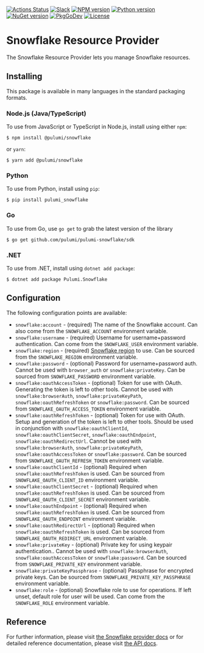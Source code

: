 [![Actions Status](https://github.com/pulumi/pulumi-snowflake/workflows/master/badge.svg)](https://github.com/pulumi/pulumi-snowflake/actions)
[![Slack](http://www.pulumi.com/images/docs/badges/slack.svg)](https://slack.pulumi.com)
[![NPM version](https://badge.fury.io/js/%40pulumi%2Fsnowflake.svg)](https://www.npmjs.com/package/@pulumi/snowflake)
[![Python version](https://badge.fury.io/py/pulumi-snowflake.svg)](https://pypi.org/project/pulumi-snowflake)
[![NuGet version](https://badge.fury.io/nu/pulumi.snowflake.svg)](https://badge.fury.io/nu/pulumi.snowflake)
[![PkgGoDev](https://pkg.go.dev/badge/github.com/pulumi/pulumi-snowflake/sdk/go)](https://pkg.go.dev/github.com/pulumi/pulumi-snowflake/sdk/go)
[![License](https://img.shields.io/npm/l/%40pulumi%2Fpulumi.svg)](https://github.com/pulumi/pulumi-snowflake/blob/master/LICENSE)

# Snowflake Resource Provider

The Snowflake Resource Provider lets you manage Snowflake resources.

## Installing

This package is available in many languages in the standard packaging formats.

### Node.js (Java/TypeScript)

To use from JavaScript or TypeScript in Node.js, install using either `npm`:

    $ npm install @pulumi/snowflake

or `yarn`:

    $ yarn add @pulumi/snowflake

### Python

To use from Python, install using `pip`:

    $ pip install pulumi_snowflake

### Go

To use from Go, use `go get` to grab the latest version of the library

    $ go get github.com/pulumi/pulumi-snowflake/sdk

### .NET

To use from .NET, install using `dotnet add package`:

    $ dotnet add package Pulumi.Snowflake

## Configuration

The following configuration points are available:

* `snowflake:account` - (required) The name of the Snowflake account. Can also come from the
  `SNOWFLAKE_ACCOUNT` environment variable.
* `snowflake:username` - (required) Username for username+password authentication. Can come from the
  `SNOWFLAKE_USER` environment variable.
* `snowflake:region` - (required) [Snowflake region](https://docs.snowflake.com/en/user-guide/intro-regions.html)
  to use. Can be sourced from the `SNOWFLAKE_REGION` environment variable.
* `snowflake:password` - (optional) Password for username+password auth. Cannot be used with `browser_auth` or
  `snowflake:privateKey`. Can be sourced from `SNOWFLAKE_PASSWORD` environment variable.
* `snowflake:oauthAccessToken` - (optional) Token for use with OAuth. Generating the token is left to other
  tools. Cannot be used with `snowflake:browserAuth`, `snowflake:privateKeyPath`, `snowflake:oauthRefreshToken`
  or `snowflake:password`.
  Can be sourced from `SNOWFLAKE_OAUTH_ACCESS_TOKEN` environment variable.
* `snowflake:oauthRefreshToken` - (optional) Token for use with OAuth. Setup and generation of the token is
  left to other tools. Should be used in conjunction with `snowflake:oauthClientId`, `snowflake:oauthClientSecret`,
  `snowflake:oauthEndpoint`, `snowflake:oauthRedirectUrl`. Cannot be used with `snowflake:browserAuth`,
  `snowflake:privateKeyPath`, `snowflake:oauthAccessToken` or `snowflake:password`. Can be sourced from
  `SNOWFLAKE_OAUTH_REFRESH_TOKEN` environment variable.
* `snowflake:oauthClientId` - (optional) Required when `snowflake:oauthRefreshToken` is used. Can be sourced from
  `SNOWFLAKE_OAUTH_CLIENT_ID` environment variable.
* `snowflake:oauthClientSecret` - (optional) Required when `snowflake:oauthRefreshToken` is used. Can be sourced from
  `SNOWFLAKE_OAUTH_CLIENT_SECRET` environment variable.
* `snowflake:oauthEndpoint` - (optional) Required when `snowflake:oauthRefreshToken` is used. Can be sourced from
  `SNOWFLAKE_OAUTH_ENDPOINT` environment variable.
* `snowflake:oauthRedirectUrl` - (optional) Required when `snowflake:oauthRefreshToken` is used. Can be sourced from
  `SNOWFLAKE_OAUTH_REDIRECT_URL` environment variable.
* `snowflake:privateKey` - (optional) Private key for using keypair authentication.. Cannot be
  used with `snowflake:browserAuth`, `snowflake:oauthAccessToken` or `snowflake:password`. Can be sourced from
  `SNOWFLAKE_PRIVATE_KEY` environment variable.
* `snowflake:privateKeyPassphrase` - (optional) Passphrase for encrypted private keys. Can be sourced from `SNOWFLAKE_PRIVATE_KEY_PASSPHRASE` environment variable.
* `snowflake:role` - (optional) Snowflake role to use for operations. If left unset, default role for user
  will be used. Can come from the `SNOWFLAKE_ROLE` environment variable.

## Reference

For further information, please visit [the Snowflake provider docs](https://www.pulumi.com/docs/intro/cloud-providers/snowflake)
or for detailed reference documentation, please visit [the API docs](https://www.pulumi.com/docs/reference/pkg/snowflake).
